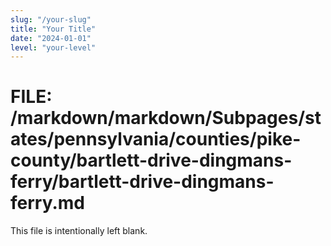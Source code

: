 ```yaml
---
slug: "/your-slug"
title: "Your Title"
date: "2024-01-01"
level: "your-level"
---
```


# FILE: /markdown/markdown/Subpages/states/pennsylvania/counties/pike-county/bartlett-drive-dingmans-ferry/bartlett-drive-dingmans-ferry.md

This file is intentionally left blank.